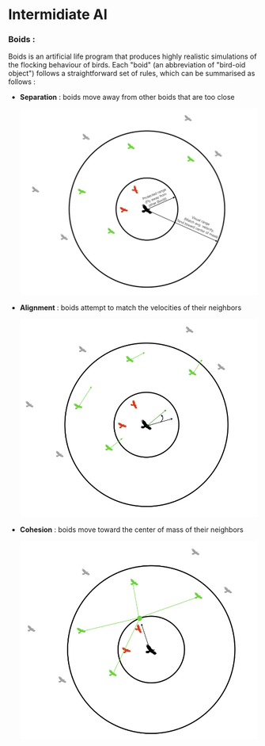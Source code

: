 # Intermidiate AI


### Boids : 

Boids is an artificial life program that produces highly realistic simulations of the flocking behaviour of birds. 
Each "boid" (an abbreviation of "bird-oid object") follows a straightforward set of rules, which can be summarised as follows :

- **Separation** : boids move away from other boids that are too close

  ![Flock](https://github.com/Loris-Moreau/Intermidiate-AI/blob/main/Images/flock.png "Flock Principle")

  
- **Alignment** : boids attempt to match the velocities of their neighbors

  ![Alignement](https://github.com/Loris-Moreau/Intermidiate-AI/blob/main/Images/alignment.png "Alignement")

  
- **Cohesion** : boids move toward the center of mass of their neighbors

  ![Cohesion](https://github.com/Loris-Moreau/Intermidiate-AI/blob/main/Images/cohesion.png "Cohesion")

